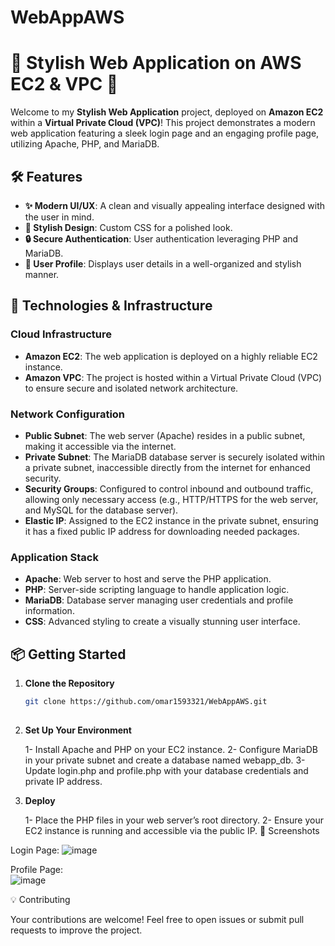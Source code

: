 # WebAppAWS
# 🌟 Stylish Web Application on AWS EC2 & VPC 🌟

Welcome to my **Stylish Web Application** project, deployed on **Amazon EC2** within a **Virtual Private Cloud (VPC)**! This project demonstrates a modern web application featuring a sleek login page and an engaging profile page, utilizing Apache, PHP, and MariaDB.

## 🛠️ Features
- **✨ Modern UI/UX**: A clean and visually appealing interface designed with the user in mind.
- **🎨 Stylish Design**: Custom CSS for a polished look.
- **🔒 Secure Authentication**: User authentication leveraging PHP and MariaDB.
- **👤 User Profile**: Displays user details in a well-organized and stylish manner.

## 🚀 Technologies & Infrastructure

### **Cloud Infrastructure**
- **Amazon EC2**: The web application is deployed on a highly reliable EC2 instance.
- **Amazon VPC**: The project is hosted within a Virtual Private Cloud (VPC) to ensure secure and isolated network architecture.

### **Network Configuration**
- **Public Subnet**: The web server (Apache) resides in a public subnet, making it accessible via the internet.
- **Private Subnet**: The MariaDB database server is securely isolated within a private subnet, inaccessible directly from the internet for enhanced security.
- **Security Groups**: Configured to control inbound and outbound traffic, allowing only necessary access (e.g., HTTP/HTTPS for the web server, and MySQL for the database server).
- **Elastic IP**: Assigned to the EC2 instance in the private subnet, ensuring it has a fixed public IP address for downloading needed packages.

### **Application Stack**
- **Apache**: Web server to host and serve the PHP application.
- **PHP**: Server-side scripting language to handle application logic.
- **MariaDB**: Database server managing user credentials and profile information.
- **CSS**: Advanced styling to create a visually stunning user interface.

## 📦 Getting Started

1. **Clone the Repository**
   ```bash
   git clone https://github.com/omar1593321/WebAppAWS.git
  
   ```
2. **Set Up Your Environment**

    1- Install Apache and PHP on your EC2 instance.
    2- Configure MariaDB in your private subnet and create a database named webapp_db.
    3- Update login.php and profile.php with your database credentials and private IP address.
   
3. **Deploy**

    1- Place the PHP files in your web server’s root directory.
    2- Ensure your EC2 instance is running and accessible via the public IP.
📸 Screenshots

Login Page:
![image](https://github.com/user-attachments/assets/37ff3619-3d10-4abc-a37e-283d577f17df)


Profile Page:   
![image](https://github.com/user-attachments/assets/9bf47d5b-45cd-422f-83b2-acc620bb4fc2)

💡 Contributing

Your contributions are welcome! Feel free to open issues or submit pull requests to improve the project.
